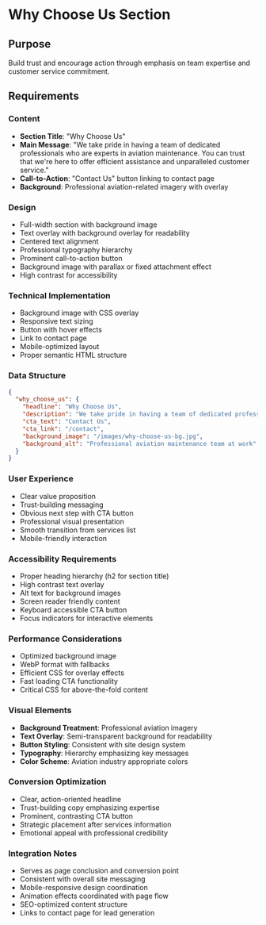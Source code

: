 # Why Choose Us Section

## Purpose
Build trust and encourage action through emphasis on team expertise and customer service commitment.

## Requirements

### Content
- **Section Title**: "Why Choose Us"
- **Main Message**: "We take pride in having a team of dedicated professionals who are experts in aviation maintenance. You can trust that we're here to offer efficient assistance and unparalleled customer service."
- **Call-to-Action**: "Contact Us" button linking to contact page
- **Background**: Professional aviation-related imagery with overlay

### Design
- Full-width section with background image
- Text overlay with background overlay for readability
- Centered text alignment
- Professional typography hierarchy
- Prominent call-to-action button
- Background image with parallax or fixed attachment effect
- High contrast for accessibility

### Technical Implementation
- Background image with CSS overlay
- Responsive text sizing
- Button with hover effects
- Link to contact page
- Mobile-optimized layout
- Proper semantic HTML structure

### Data Structure
```json
{
  "why_choose_us": {
    "headline": "Why Choose Us",
    "description": "We take pride in having a team of dedicated professionals who are experts in aviation maintenance. You can trust that we're here to offer efficient assistance and unparalleled customer service.",
    "cta_text": "Contact Us",
    "cta_link": "/contact",
    "background_image": "/images/why-choose-us-bg.jpg",
    "background_alt": "Professional aviation maintenance team at work"
  }
}
```

### User Experience
- Clear value proposition
- Trust-building messaging
- Obvious next step with CTA button
- Professional visual presentation
- Smooth transition from services list
- Mobile-friendly interaction

### Accessibility Requirements
- Proper heading hierarchy (h2 for section title)
- High contrast text overlay
- Alt text for background images
- Screen reader friendly content
- Keyboard accessible CTA button
- Focus indicators for interactive elements

### Performance Considerations
- Optimized background image
- WebP format with fallbacks
- Efficient CSS for overlay effects
- Fast loading CTA functionality
- Critical CSS for above-the-fold content

### Visual Elements
- **Background Treatment**: Professional aviation imagery
- **Text Overlay**: Semi-transparent background for readability
- **Button Styling**: Consistent with site design system
- **Typography**: Hierarchy emphasizing key messages
- **Color Scheme**: Aviation industry appropriate colors

### Conversion Optimization
- Clear, action-oriented headline
- Trust-building copy emphasizing expertise
- Prominent, contrasting CTA button
- Strategic placement after services information
- Emotional appeal with professional credibility

### Integration Notes
- Serves as page conclusion and conversion point
- Consistent with overall site messaging
- Mobile-responsive design coordination
- Animation effects coordinated with page flow
- SEO-optimized content structure
- Links to contact page for lead generation